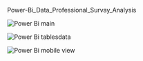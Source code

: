  Power-Bi_Data_Professional_Survay_Analysis
 
![Power Bi main](https://github.com/ItsMadtoEvil/Power-Bi_Data_Professional_Survay_Analysis/assets/131622512/362edfc0-943b-45e5-9d96-e9c40bdf7296)

![Power Bi tablesdata](https://github.com/ItsMadtoEvil/Power-Bi_Data_Professional_Survay_Analysis/assets/131622512/c4067cfd-297e-4ea9-94d3-d9638a68caa3)

![Power Bi mobile view](https://github.com/ItsMadtoEvil/Power-Bi_Data_Professional_Survay_Analysis/assets/131622512/6a49bbc1-e98d-43ce-9573-c5e531d1b286)
